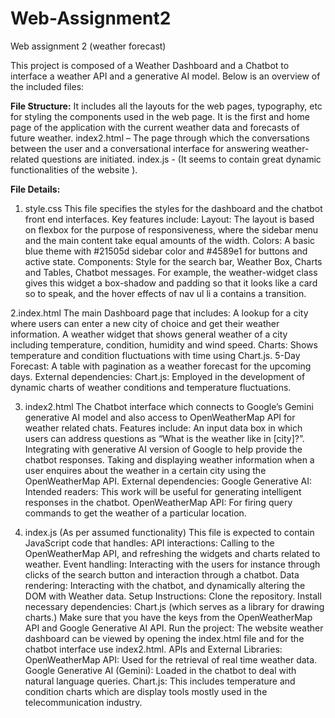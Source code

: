 # Web-Assignment2
Web assignment 2 (weather forecast)

This project is composed of a Weather Dashboard and a Chatbot to interface a weather API and a generative AI model. Below is an overview of the included files:

**File Structure:**
It includes all the layouts for the web pages, typography, etc for styling the components used in the web page.
It is the first and home page of the application with the current weather data and forecasts of future weather.
index2.html – The page through which the conversations between the user and a conversational interface for answering weather-related questions are initiated.
index.js - (It seems to contain great dynamic functionalities of the website ).


**File Details:**
1. style.css
This file specifies the styles for the dashboard and the chatbot front end interfaces. Key features include:
Layout: The layout is based on flexbox for the purpose of responsiveness, where the sidebar menu and the main content take equal amounts of the width.
Colors: A basic blue theme with #21505d sidebar color and #4589e1 for buttons and active state.
Components: Style for the search bar, Weather Box, Charts and Tables, Chatbot messages.
For example, the weather-widget class gives this widget a box-shadow and padding so that it looks like a card so to speak, and the hover effects of nav ul li a contains a transition.

2.index.html
The main  Dashboard page that includes:
A lookup for a city where users can enter a new city of choice and get their weather information.
A weather widget that shows general weather of a city including temperature, condition, humidity and wind speed.
Charts: Shows temperature and condition fluctuations with time using Chart.js.
5-Day Forecast: A table with pagination as a weather forecast for the upcoming days.
External dependencies:
Chart.js: Employed in the development of dynamic charts of weather conditions and temperature fluctuations.

3. index2.html
The Chatbot interface which connects to Google’s Gemini generative AI model and also access to OpenWeatherMap API for weather related chats. Features include:
An input data box in which users can address questions as “What is the weather like in [city]?”.
Integrating with generative AI version of Google to help provide the chatbot responses.
Taking and displaying weather information when a user enquires about the weather in a certain city using the OpenWeatherMap API.
External dependencies:
Google Generative AI: Intended readers: This work will be useful for generating intelligent responses in the chatbot.
OpenWeatherMap API: For firing query commands to get the weather of a particular location.

5. index.js (As per assumed functionality)
This file is expected to contain JavaScript code that handles:
API interactions: Calling to the OpenWeatherMap API, and refreshing the widgets and charts related to weather.
Event handling: Interacting with the users for instance through clicks of the search button and interaction through a chatbot.
Data rendering: Interacting with the chatbot, and dynamically altering the DOM with Weather data.
Setup Instructions:
Clone the repository.
Install necessary dependencies:
Chart.js (which serves as a library for drawing charts.)
Make sure that you have the keys from the OpenWeatherMap API and Google Generative AI API.
Run the project: The website weather dashboard can be viewed by opening the index.html file and for the chatbot interface use index2.html.
APIs and External Libraries:
OpenWeatherMap API: Used for the retrieval of real time weather data.
Google Generative AI (Gemini): Loaded in the chatbot to deal with natural language queries.
Chart.js: This includes temperature and condition charts which are display tools mostly used in the telecommunication industry.
